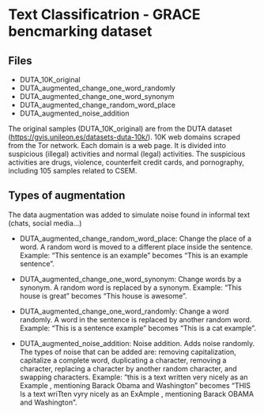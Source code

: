 # Text Classificatrion - GRACE bencmarking dataset

## Files

* DUTA_10K_original
* DUTA_augmented_change_one_word_randomly
* DUTA_augmented_change_one_word_synonym
* DUTA_augmented_change_random_word_place
* DUTA_augmented_noise_addition

The original samples (DUTA_10K_original) are from the DUTA dataset (https://gvis.unileon.es/datasets-duta-10k/). 10K web domains scraped from the Tor network. Each domain is a web page. It is divided into suspicious (illegal) activities and normal (legal)
activities. The suspicious activities are drugs, violence, counterfeit credit cards, and pornography, including 105 samples related to CSEM.

## Types of augmentation

The data augmentation was added to simulate noise found in informal text (chats, social media...)

* DUTA_augmented_change_random_word_place: Change the place of a word. A random word is moved to a different place inside the sentence. Example: “This sentence is an example” becomes “This is an example sentence”.

* DUTA_augmented_change_one_word_synonym: Change words by a synonym. A random word is replaced by a synonym. Example: “This house is great” becomes “This house is awesome”.

* DUTA_augmented_change_one_word_randomly: Change a word randomly. A word in the sentence is replaced by another random word. Example: “This is a sentence example” becomes “This is a cat example”.

* DUTA_augmented_noise_addition: Noise addition. Adds noise randomly. The types of noise that can be added are: removing capitalization, capitalize a complete word, duplicating a character, removing a character, replacing a character by another random character, and swapping characters. Example: “this is a text written very nicely as an Example , mentioning Barack Obama and Washington” becomes “THIS Is a text wriTten vyry nicely as an ExAmple , mentioning Barack OBAMA and Washington”.
